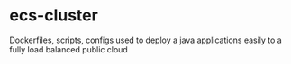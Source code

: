 # ecs-cluster
 Dockerfiles, scripts, configs used to deploy a java applications easily to a fully load balanced public cloud 
